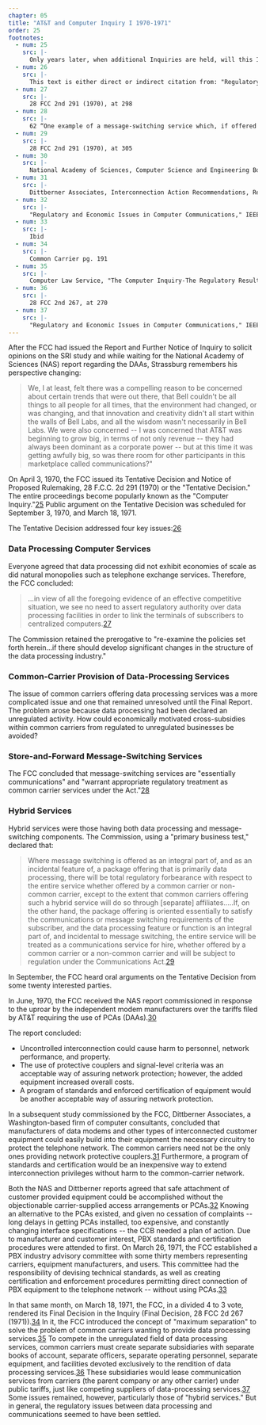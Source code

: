 ```yaml
---
chapter: 05
title: "AT&T and Computer Inquiry I 1970-1971"
order: 25
footnotes:
  - num: 25
    src: |-
      Only years later, when additional Inquiries are held, will this Inquiry be referred to as Computer Inquiry I.
  - num: 26
    src: |- 
      This text is either direct or indirect citation from: "Regulatory and Economic Issues in Computer Communications," IEEE vol. 60, pp 1257-1261 November 1972.
  - num: 27
    src: |- 
      28 FCC 2nd 291 (1970), at 298
  - num: 28
    src: |- 
      62 “One example of a message-switching service which, if offered on a commercial basis to the public at large would, under the Commission's present rules, have to operate as a common carrier, is the computer network of the Advanced Research Projects Agency (ARPA).” See Chapter 5 for the history of the ARPA network.
  - num: 29
    src: |- 
      28 FCC 2nd 291 (1970), at 305
  - num: 30
    src: |-
      National Academy of Sciences, Computer Science and Engineering Board, A Technical Analysis of the Common Carrier/User Interconnections Area, Rep. to the FCC, June 1970
  - num: 31
    src: |- 
      Dittberner Associates, Interconnection Action Recommendations, Rep. to the FCC, Sept. 1970
  - num: 32
    src: |- 
      "Regulatory and Economic Issues in Computer Communications," IEEE vol. 60, pp 1257-1261 November 1972.
  - num: 33
    src: |- 
      Ibid
  - num: 34
    src: |- 
      Common Carrier pg. 191
  - num: 35
    src: |-
      Computer Law Service, "The Computer Inquiry-The Regulatory Results," Bernard Strassburg, Callaghan & CO, 1973, pgs 2-3: "Thus, the commission invoked the doctrine of 'maximum separation' by which to insure that the regulated activities of the carrier are in no way commingled with any of its non regulated activities involving data processing... Essentially, the degree of separation required by the commission was premised on the following regulatory concerns: (1) that the sale of data processing services by carriers should not adversely affect the provision of efficient and economic common carrier services; (2) that the costs related to the furnishing of such data processing services should not be passed on, directly or indirectly, to the users of common carrier services; (3) that revenues derived from common carrier services should not be used to subsidize any data processing services; (4) that the furnishing of such data processing services by carriers should not inhibit free and fair competition between communication common carriers and data processing companies or otherwise involve practices contrary to the policies and prohibitions of the antitrust laws."
  - num: 36
    src: |- 
      28 FCC 2nd 267, at 270
  - num: 37
    src: |- 
      "Regulatory and Economic Issues in Computer Communications," IEEE vol. 60, pp 1257-1261 November 1972.
---
```


After the FCC had issued the Report and Further Notice of Inquiry to solicit opinions on the SRI study and while waiting for the National Academy of Sciences (NAS) report regarding the DAAs, Strassburg remembers his perspective changing:

>We, I at least, felt there was a compelling reason to be concerned about certain trends that were out there, that Bell couldn't be all things to all people for all times, that the environment had changed, or was changing, and that innovation and creativity didn't all start within the walls of Bell Labs, and all the wisdom wasn't necessarily in Bell Labs. We were also concerned -- I was concerned that AT&T was beginning to grow big, in terms of not only revenue -- they had always been dominant as a corporate power -- but at this time it was getting awfully big, so was there room for other participants in this marketplace called communications?"

On April 3, 1970, the FCC issued its Tentative Decision and Notice of Proposed Rulemaking, 28 F.C.C. 2d 291 (1970) or the "Tentative Decision." The entire proceedings become popularly known as the "Computer Inquiry."<a name="fnloc25" href="#fn25">25</a>  Public argument on the Tentative Decision was scheduled for September 3, 1970, and March 18, 1971.

The Tentative Decision addressed four key issues:<a name="fnloc26" href="#fn26">26</a>

### Data Processing Computer Services

Everyone agreed that data processing did not exhibit economies of scale as did natural monopolies such as telephone exchange services. Therefore, the FCC concluded:

>...in view of all the foregoing evidence of an effective competitive situation, we see no need to assert regulatory authority over data processing facilities in order to link the terminals of subscribers to centralized computers.<a name="fnloc27" href="#fn27">27</a> 

The Commission retained the prerogative to "re-examine the policies set forth herein...if there should develop significant changes in the structure of the data processing industry."

### Common-Carrier Provision of Data-Processing Services

The issue of common carriers offering data processing services was a more complicated issue and one that remained unresolved until the Final Report. The problem arose because data processing had been declared an unregulated activity. How could economically motivated cross-subsidies within common carriers from regulated to unregulated businesses be avoided?

### Store-and-Forward Message-Switching Services

The FCC concluded that message-switching services are "essentially communications" and "warrant appropriate regulatory treatment as common carrier services under the Act."<a name="fnloc28" href="#fn28">28</a>

### Hybrid Services

Hybrid services were those having both data processing and message-switching components. The Commission, using a "primary business test," declared that:

>Where message switching is offered as an integral part of, and as an incidental feature of, a package offering that is primarily data processing, there will be total regulatory forbearance with respect to the entire service whether offered by a common carrier or non-common carrier, except to the extent that common carriers offering such a hybrid service will do so through [separate] affiliates.....If, on the other hand, the package offering is oriented essentially to satisfy the communications or message switching requirements of the subscriber, and the data processing feature or function is an integral part of, and incidental to message switching, the entire service will be treated as a communications service for hire, whether offered by a common carrier or a non-common carrier and will be subject to regulation under the Communications Act.<a name="fnloc29" href="#fn29">29</a>

In September, the FCC heard oral arguments on the Tentative Decision from some twenty interested parties.

In June, 1970, the FCC received the NAS report commissioned in response to the uproar by the independent modem manufacturers over the tariffs filed by AT&T requiring the use of PCAs (DAAs).<a name="fnloc30" href="#fn30">30</a>

The report concluded:

- Uncontrolled interconnection could cause harm to personnel, network performance, and property.
- The use of protective couplers and signal-level criteria was an acceptable way of assuring network protection; however, the added equipment increased overall costs.
- A program of standards and enforced certification of equipment would be another acceptable way of assuring network protection.

In a subsequent study commissioned by the FCC, Dittberner Associates, a Washington-based firm of computer consultants, concluded that manufacturers of data modems and other types of interconnected customer equipment could easily build into their equipment the necessary circuitry to protect the telephone network. The common carriers need not be the only ones providing network protective couplers.<a name="fnloc31" href="#fn31">31</a>  Furthermore, a program of standards and certification would be an inexpensive way to extend interconnection privileges without harm to the common-carrier network.

Both the NAS and Dittberner reports agreed that safe attachment of customer provided equipment could be accomplished without the objectionable carrier-supplied access arrangements or PCAs.<a name="fnloc32" href="#fn32">32</a>  Knowing an alternative to the PCAs existed, and given no cessation of complaints -- long delays in getting PCAs installed, too expensive, and constantly changing interface specifications -- the CCB needed a plan of action. Due to manufacturer and customer interest, PBX standards and certification procedures were attended to first. On March 26, 1971, the FCC established a PBX industry advisory committee with some thirty members representing carriers, equipment manufacturers, and users. This committee had the responsibility of devising technical standards, as well as creating certification and enforcement procedures permitting direct connection of PBX equipment to the telephone network -- without using PCAs.<a name="fnloc33" href="#fn33">33</a>

In that same month, on March 18, 1971, the FCC, in a divided 4 to 3 vote, rendered its Final Decision in the Inquiry (Final Decision, 28 FCC 2d 267 (1971)).<a name="fnloc34" href="#fn34">34</a>  In it, the FCC introduced the concept of  "maximum separation" to solve the problem of common carriers wanting to provide data processing services.<a name="fnloc35" href="#fn35">35</a>  To compete in the unregulated field of data processing services, common carriers must create separate subsidiaries with separate books of account, separate officers, separate operating personnel, separate equipment, and facilities devoted exclusively to the rendition of data processing services.<a name="fnloc36" href="#fn36">36</a>  These subsidiaries would lease communication services from carriers (the parent company or any other carrier) under public tariffs, just like competing suppliers of data-processing services.<a name="fnloc37" href="#fn37">37</a>  Some issues remained, however, particularly those of "hybrid services." But in general, the regulatory issues between data processing and communications seemed to have been settled.

